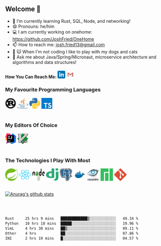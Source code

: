 
## Welcome 👋

- 🌱 I’m currently learning Rust, SQL, Node, and networking!
- 😄 Pronouns: he/him
- :computer: I am currently working on onehome: https://github.com/JoshFried/OneHome
- 📫 How to reach me: josh.fried13@gmail.com
- :dog: :cat: When I'm not coding I like to play with my dogs and cats
- 💬 Ask me about Java/Spring/Micronaut, microservice architecture and algorithms and data structures!
<!-- Actual text -->
#### How You Can Reach Me: <a href="https://www.linkedin.com/in/josh-fried/" title="linkedin"><img src="icons/linkedin.svg" width="25px" height="25px"/></a>&nbsp;<a href="mailto:josh.fried13@gmail.com" title="gmail"><img src="icons/gmail.svg" width="25px" height="25px"/></a>

### My Favourite Programming Languages
<a title="rust"><img src="icons/rust.svg" width="35px" height="35px"/></a>
<a title="java"><img src="icons/java-14.svg" width="35px" height="35px"/></a>
<a title="python"><img src="icons/python-5.svg" width="35px" height="35px"/></a>
<a title="typescript"><img src="icons/typescript.svg" width="35px" height="35px"/></a>
<br/><br/>

### My Editors Of Choice
<a title="intellij"><img src="icons/intellij-idea-1.svg" width="35px" height="35px"/></a>
<a title="vim"><img src="icons/vim.svg" width="35px" height="35px"/></a>
<br/><br/>

### The Technologies I Play With Most
<a title="spring"><img src="icons/spring-3.svg" width="40px" height="40px"/></a>
<a title="react"><img src="icons/react-2.svg" width="40px" height="40px"/></a>
<a title="node"><img src="icons/Node.js_logo.svg" width="40px" height="40px"/></a>
<a title="django"><img src="icons/django.svg" width="40px" height="40px"/></a>
<a title="postgres"><img src="icons/postgresql-icon.svg" width="40px" height="40px"/></a>
<a title="docker"><img src="icons/docker.svg" width="40px" height="40px"/></a>
<a title="cassandra"><img src="icons/Cassandra_logo.svg" width="40px" height="40px"/></a>
<a title="manjaro"><img src="icons/Manjaro-logo.svg" width="40px" height="40px"/></a>
<a title="git"><img src="icons/git-icon.svg" width="40px" height="40px"/></a>
<br/><br/>


[![Anurag's github stats](https://github-readme-stats.vercel.app/api?username=joshfried&count_private=True&show_icons=true&theme=dark)](https://github.com/joshfried)

<br/><br/>


<!--START_SECTION:waka-->
```text
Rust     25 hrs 9 mins   ████████████▒░░░░░░░░░░░░   49.34 % 
Python   10 hrs 10 mins  █████░░░░░░░░░░░░░░░░░░░░   19.96 % 
VimL     4 hrs 38 mins   ██▒░░░░░░░░░░░░░░░░░░░░░░   09.11 % 
Other    4 hrs           ██░░░░░░░░░░░░░░░░░░░░░░░   07.86 % 
INI      2 hrs 19 mins   █░░░░░░░░░░░░░░░░░░░░░░░░   04.57 % 
```
<!--END_SECTION:waka-->

